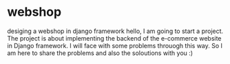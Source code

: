 # webshop
desiging a webshop in django framework
hello, I am going to start a project. The project is about implementing the backend of the e-commerce website in Django framework.
I will face with some problems throuogh this way. So I am here to share the problems and also the soloutions with you :)
